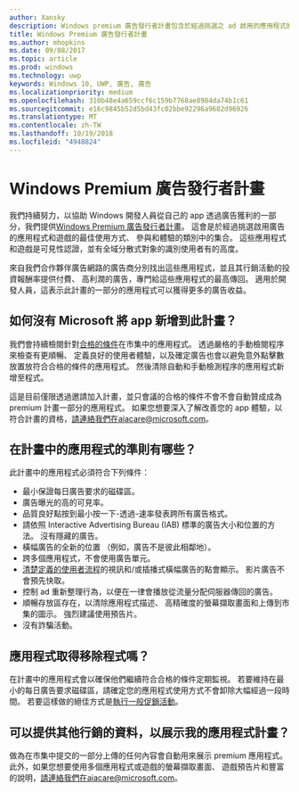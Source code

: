 ```yaml
---
author: Xansky
description: Windows premium 廣告發行者計畫包含於經過挑選之 ad 啟用的應用程式的協力廠商廣告網路可以使用 premium 的目標集合的高利潤廣告。 此計畫中的應用程式會最佳使用方式、 參與和體驗的類別中。
title: Windows Premium 廣告發行者計畫
ms.author: mhopkins
ms.date: 09/08/2017
ms.topic: article
ms.prod: windows
ms.technology: uwp
keywords: Windows 10, UWP, 廣告, 廣告
ms.localizationpriority: medium
ms.openlocfilehash: 310b48e4a659ccf6c159b7768ae8984da74b1c61
ms.sourcegitcommit: e16c9845b52d5bd43fc02bbe92296a9682d96926
ms.translationtype: MT
ms.contentlocale: zh-TW
ms.lasthandoff: 10/19/2018
ms.locfileid: "4948824"
---
```

# <a name="windows-premium-ads-publishers-program"></a>Windows Premium 廣告發行者計畫

我們持續努力，以協助 Windows 開發人員從自己的 app 透過廣告獲利的一部分，我們提供[Windows Premium 廣告發行者計畫](http://www.windowspremiumapps.com)。 這會是於經過挑選啟用廣告的應用程式和遊戲的最佳使用方式、 參與和體驗的類別中的集合。 這些應用程式和遊戲是可見性認證，並有全域分散式對象的識別使用者有的高度。

來自我們合作夥伴廣告網路的廣告商分別找出這些應用程式，並且其行銷活動的投資報酬率提供付費、 高利潤的廣告，專門給這些應用程式的最高傳回。 適用於開發人員，這表示此計畫的一部分的應用程式可以獲得更多的廣告收益。

## <a name="how-does-microsoft-add-apps-to-this-program"></a>如何沒有 Microsoft 將 app 新增到此計畫？ 

我們會持續檢閱針對[合格的條件](#what-are-the-criteria-for-apps-in-the-program)在市集中的應用程式。 透過嚴格的手動檢閱程序來檢查有更順暢、 定義良好的使用者體驗，以及確定廣告也會以避免意外點擊數放置放符合合格的條件的應用程式。 然後清除自動和手動檢測程序的應用程式新增至程式。

這是目前僅限透過邀請加入計畫，並只會議的合格的條件不會不會自動贊成成為 premium 計畫一部分的應用程式。 如果您想要深入了解改善您的 app 體驗，以符合計畫的資格，請連絡我們在aiacare@microsoft.com。

## <a name="what-are-the-criteria-for-apps-in-the-program"></a>在計畫中的應用程式的準則有哪些？

此計畫中的應用程式必須符合下列條件：

* 最小保證每日廣告要求的磁碟區。 
* 廣告曝光的高的可見率。 
* 品質良好點按到最小按一下-透過-速率發表跨所有廣告格式。 
* 請依照 Interactive Advertising Bureau (IAB) 標準的廣告大小和位置的方法。 沒有隱藏的廣告。
* 橫幅廣告的全新的位置 （例如，廣告不是彼此相鄰地）。
* 跨多個應用程式，不會使用廣告單元。
* [清楚定義的使用者流程](https://blogs.windows.com/buildingapps/2017/08/31/best-practices-using-video-ads-windows-apps/)的視訊和/或插播式橫幅廣告的點會顯示。 影片廣告不會預先快取。 
* 控制 ad 重新整理行為，以便在一律會播放從流量分配伺服器傳回的廣告。
* 順暢存放區存在，以清除應用程式描述、 高精確度的螢幕擷取畫面和上傳到市集的圖示。 強烈建議使用預告片。
* 沒有詐騙活動。

## <a name="can-apps-get-removed-from-the-program"></a>應用程式取得移除程式嗎？

在計畫中的應用程式會以確保他們繼續符合合格的條件定期監視。 若要維持在最小的每日廣告要求磁碟區，請確定您的應用程式使用方式不會卸除大幅經過一段時間。 若要這樣做的絕佳方式是[執行一般促銷活動](https://developer.microsoft.com/en-us/store/promote-your-apps)。

## <a name="can-i-provide-additional-marketing-material-to-showcase-my-app-in-the-program"></a>可以提供其他行銷的資料，以展示我的應用程式計畫？ 

做為在市集中提交的一部分上傳的任何內容會自動用來展示 premium 應用程式。 此外，如果您想要使用多個應用程式或遊戲的螢幕擷取畫面、 遊戲預告片和豐富的說明，請連絡我們在aiacare@microsoft.com。
